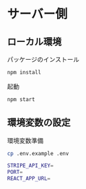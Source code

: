 # サーバー側

## ローカル環境

パッケージのインストール
```bash
npm install
```

起動
```bash
npm start
```

## 環境変数の設定

環境変数準備
```bash
cp .env.example .env
```

```bash
STRIPE_API_KEY=
PORT=
REACT_APP_URL=
```

